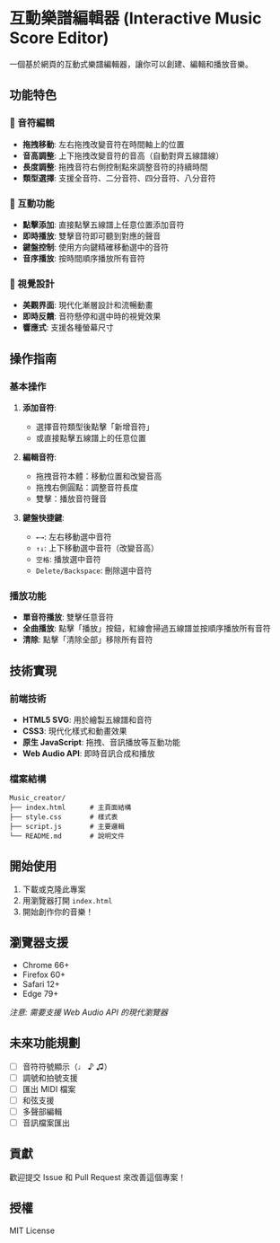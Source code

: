 # 互動樂譜編輯器 (Interactive Music Score Editor)

一個基於網頁的互動式樂譜編輯器，讓你可以創建、編輯和播放音樂。

## 功能特色

### 🎵 音符編輯
- **拖拽移動**: 左右拖拽改變音符在時間軸上的位置
- **音高調整**: 上下拖拽改變音符的音高（自動對齊五線譜線）
- **長度調整**: 拖拽音符右側控制點來調整音符的持續時間
- **類型選擇**: 支援全音符、二分音符、四分音符、八分音符

### 🎹 互動功能
- **點擊添加**: 直接點擊五線譜上任意位置添加音符
- **即時播放**: 雙擊音符即可聽到對應的聲音
- **鍵盤控制**: 使用方向鍵精確移動選中的音符
- **音序播放**: 按時間順序播放所有音符

### 🎨 視覺設計
- **美觀界面**: 現代化漸層設計和流暢動畫
- **即時反饋**: 音符懸停和選中時的視覺效果
- **響應式**: 支援各種螢幕尺寸

## 操作指南

### 基本操作
1. **添加音符**: 
   - 選擇音符類型後點擊「新增音符」
   - 或直接點擊五線譜上的任意位置

2. **編輯音符**:
   - 拖拽音符本體：移動位置和改變音高
   - 拖拽右側圓點：調整音符長度
   - 雙擊：播放音符聲音

3. **鍵盤快捷鍵**:
   - `←→`: 左右移動選中音符
   - `↑↓`: 上下移動選中音符（改變音高）
   - `空格`: 播放選中音符
   - `Delete/Backspace`: 刪除選中音符

### 播放功能
- **單音符播放**: 雙擊任意音符
- **全曲播放**: 點擊「播放」按鈕，紅線會掃過五線譜並按順序播放所有音符
- **清除**: 點擊「清除全部」移除所有音符

## 技術實現

### 前端技術
- **HTML5 SVG**: 用於繪製五線譜和音符
- **CSS3**: 現代化樣式和動畫效果  
- **原生 JavaScript**: 拖拽、音訊播放等互動功能
- **Web Audio API**: 即時音訊合成和播放

### 檔案結構
```
Music_creator/
├── index.html      # 主頁面結構
├── style.css       # 樣式表
├── script.js       # 主要邏輯
└── README.md       # 說明文件
```

## 開始使用

1. 下載或克隆此專案
2. 用瀏覽器打開 `index.html`
3. 開始創作你的音樂！

## 瀏覽器支援

- Chrome 66+
- Firefox 60+  
- Safari 12+
- Edge 79+

*注意: 需要支援 Web Audio API 的現代瀏覽器*

## 未來功能規劃

- [ ] 音符符號顯示（♩ ♪ ♫）
- [ ] 調號和拍號支援
- [ ] 匯出 MIDI 檔案
- [ ] 和弦支援
- [ ] 多聲部編輯
- [ ] 音訊檔案匯出

## 貢獻

歡迎提交 Issue 和 Pull Request 來改善這個專案！

## 授權

MIT License